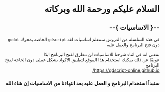 <div dir = rtl>

# السلام عليكم ورحمة الله وبركاته
## --{ الاساسيات }--

في هذه السلسلة من الدروس سنتعلم اساسيات لغة `gdscript` الخاصة بمحرك `godot`  
دون فتح البرنامج والعمل عليه

بمعنى انه في اثناء شرحنا للاساسيات لن نتطرق لفتح البرنامج ابدًا  
عوضًا عن ذلك يمكنك استخدام هذا الموقع لتطبيق الاكواد بشكل عملي دون الحاجة لفتح البرنامج  
https://gdscript-online.github.io/  

### سنبدأ استخدام البرنامج و العمل عليه بعد انتهاءنا من الاساسيات إن شاء الله

</div>